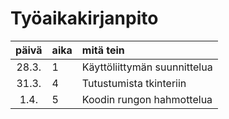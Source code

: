 # Työaikakirjanpito

| päivä | aika | mitä tein  |
| :----:|:-----| :-----|
| 28.3. |  1   | Käyttöliittymän suunnittelua |
| 31.3. |  4   | Tutustumista tkinteriin      |
| 1.4.  |  5   | Koodin rungon hahmottelua    |
